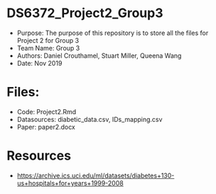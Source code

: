 # DS6372_Project2_Group3
* Purpose: The purpose of this repository is to store all the files for Project 2 for Group 3
* Team Name: Group 3
* Authors: Daniel Crouthamel, Stuart Miller, Queena Wang
* Date: Nov 2019

# Files:
* Code: Project2.Rmd 
* Datasources: diabetic_data.csv, IDs_mapping.csv
* Paper: paper2.docx 

# Resources
* https://archive.ics.uci.edu/ml/datasets/diabetes+130-us+hospitals+for+years+1999-2008

